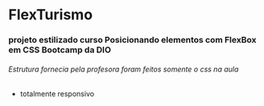 # FlexTurismo
### projeto estilizado curso Posicionando elementos com FlexBox em CSS Bootcamp da DIO
###### Estrutura fornecia pela profesora foram  feitos  somente o css  na aula
 - totalmente responsivo

